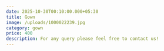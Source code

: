 ```yaml
---
date: 2025-10-30T00:10:00.000+05:30
title: Gown
image: /uploads/1000022239.jpg
category: gown
price: 400
description: For any query please feel free to contact us!
---
```

